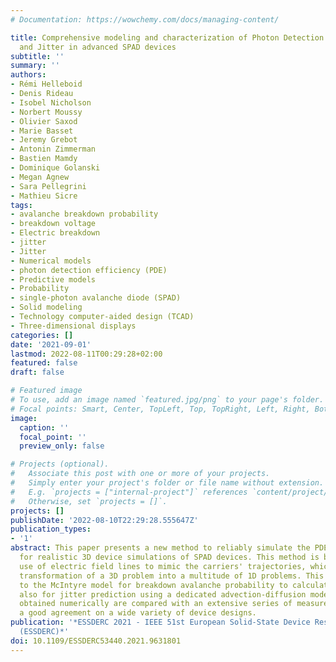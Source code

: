 ```yaml
---
# Documentation: https://wowchemy.com/docs/managing-content/

title: Comprehensive modeling and characterization of Photon Detection Efficiency
  and Jitter in advanced SPAD devices
subtitle: ''
summary: ''
authors:
- Rémi Helleboid
- Denis Rideau
- Isobel Nicholson
- Norbert Moussy
- Olivier Saxod
- Marie Basset
- Jeremy Grebot
- Antonin Zimmerman
- Bastien Mamdy
- Dominique Golanski
- Megan Agnew
- Sara Pellegrini
- Mathieu Sicre
tags:
- avalanche breakdown probability
- breakdown voltage
- Electric breakdown
- jitter
- Jitter
- Numerical models
- photon detection efficiency (PDE)
- Predictive models
- Probability
- single-photon avalanche diode (SPAD)
- Solid modeling
- Technology computer-aided design (TCAD)
- Three-dimensional displays
categories: []
date: '2021-09-01'
lastmod: 2022-08-11T00:29:28+02:00
featured: false
draft: false

# Featured image
# To use, add an image named `featured.jpg/png` to your page's folder.
# Focal points: Smart, Center, TopLeft, Top, TopRight, Left, Right, BottomLeft, Bottom, BottomRight.
image:
  caption: ''
  focal_point: ''
  preview_only: false

# Projects (optional).
#   Associate this post with one or more of your projects.
#   Simply enter your project's folder or file name without extension.
#   E.g. `projects = ["internal-project"]` references `content/project/deep-learning/index.md`.
#   Otherwise, set `projects = []`.
projects: []
publishDate: '2022-08-10T22:29:28.555647Z'
publication_types:
- '1'
abstract: This paper presents a new method to reliably simulate the PDE and jitter
  for realistic 3D device simulations of SPAD devices. This method is based on the
  use of electric field lines to mimic the carriers' trajectories, which allows the
  transformation of a 3D problem into a multitude of 1D problems. This idea is applied
  to the McIntyre model for breakdown avalanche probability to calculate PDE, but
  also for jitter prediction using a dedicated advection-diffusion model. The results
  obtained numerically are compared with an extensive series of measurements and show
  a good agreement on a wide variety of device designs.
publication: '*ESSDERC 2021 - IEEE 51st European Solid-State Device Research Conference
  (ESSDERC)*'
doi: 10.1109/ESSDERC53440.2021.9631801
---
```

